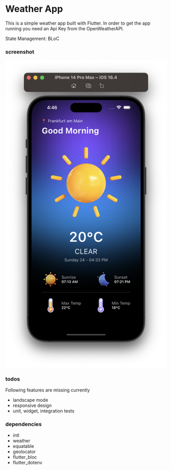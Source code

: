 # Weather App

This is a simple weather app built with Flutter. In order to get the app running you need an Api Key from the OpenWeatherAPI.

State Management: BLoC

### screenshot

![iOS screenshot](screenshot_ios.png)

### todos

Following features are missing currently

- landscape mode
- responsive design
- unit, widget, integration tests

### dependencies

- intl 
- weather
- equatable
- geolocator
- flutter_bloc
- flutter_dotenv
